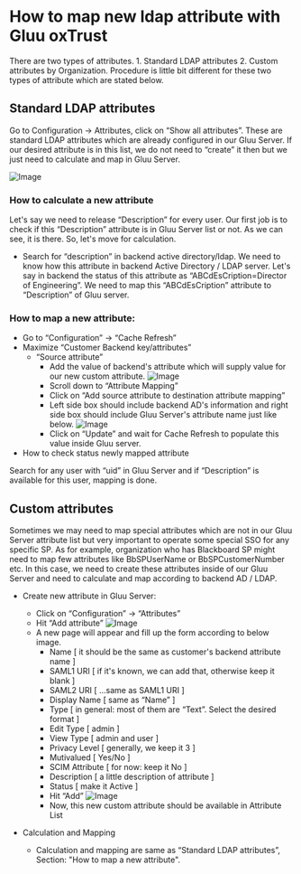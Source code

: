 # How to map new ldap attribute with Gluu oxTrust 

There are two types of attributes. 1. Standard LDAP attributes 2. Custom
attributes by Organization. Procedure is little bit different for these two
types of attribute which are stated below.

## Standard LDAP attributes

Go to Configuration → Attributes, click on “Show all attributes”. These are
standard LDAP attributes which are already configured in our Gluu Server. If our
desired attribute is in this list, we do not need to “create” it then but we
just need to calculate and map in Gluu Server.

![Image](https://raw.githubusercontent.com/GluuFederation/docs/master/sources/img/oxTrustConfiguration/Attribute_mapping/standard_attribute.png?raw=true)

### How to calculate a new attribute
Let's say we need to release “Description” for every user. Our first job is to check if this
“Description” attribute is in Gluu Server list or not. As we can see, it is
there. So, let's move for calculation.

* Search for “description” in backend active directory/ldap. We need to know how this attribute in backend Active Directory / LDAP server. Let's say in backend the status of this attribute as “ABCdEsCription=Director of Engineering”. We need to map this “ABCdEsCription” attribute to “Description” of Gluu server.

### How to map a new attribute:

* Go to “Configuration” → “Cache Refresh”
* Maximize “Customer Backend key/attributes”
    * “Source attribute”
        * Add the value of backend's attribute which will supply value for our new custom attribute.
            ![Image](https://raw.githubusercontent.com/GluuFederation/docs/master/sources/img/oxTrustConfiguration/Attribute_mapping/source_attribute.png?raw=true)
        * Scroll down to “Attribute Mapping”
        * Click on “Add source attribute to destination attribute mapping”
        * Left side box should include backend AD's information and right side box should include Gluu Server's attribute name just like below. 
            ![Image](https://raw.githubusercontent.com/GluuFederation/docs/master/sources/img/oxTrustConfiguration/Attribute_mapping/map_attribute_description.png?raw=true)
        * Click on “Update” and wait for Cache Refresh to populate this value inside Gluu server.
* How to check status newly mapped attribute

Search for any user with “uid” in Gluu Server and if “Description” is available for this user, mapping is done.

## Custom attributes

Sometimes we may need to map special attributes which are not in our Gluu
Server attribute list but very important to operate some special SSO for
any specific SP. As for example, organization who has Blackboard SP might need to
map few attributes like BbSPUserName or BbSPCustomerNumber etc. In this case, we
need to create these attributes inside of our Gluu Server and need to calculate
and map according to backend AD / LDAP.

* Create new attribute in Gluu Server:
    * Click on “Configuration” → “Attributes”
    * Hit “Add attribute”
        ![Image](https://raw.githubusercontent.com/GluuFederation/docs/master/sources/img/oxTrustConfiguration/Attribute_mapping/add_new_attribute.png?raw=true)
    * A new page will appear and fill up the form according to below image.
        * Name [ it should be the same as customer's backend attribute name ]
        * SAML1 URI [ if it's known, we can add that, otherwise keep it blank ]
        * SAML2 URI [ …same as SAML1 URI ]
        * Display Name [ same as “Name” ]
        * Type [ in general: most of them are “Text”. Select the desired format ]
        * Edit Type [ admin ]
        * View Type [ admin and user ]
        * Privacy Level [ generally, we keep it 3 ]
        * Mutivalued [ Yes/No ]
        * SCIM Attribute [ for now: keep it No ]
        * Description [ a little description of attribute ]
        * Status [ make it Active ]
        * Hit “Add”
            ![Image](https://raw.githubusercontent.com/GluuFederation/docs/master/sources/img/oxTrustConfiguration/Attribute_mapping/cutom_attribute_creation.png?raw=true)
        * Now, this new custom attribute should be available in Attribute List

* Calculation and Mapping
    * Calculation and mapping are same as “Standard LDAP attributes”, Section: "How to map a new attribute". 
